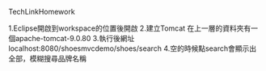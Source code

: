 TechLinkHomework

1.Eclipse開啟到workspace的位置後開啟
2.建立Tomcat 在上一層的資料夾有一個apache-tomcat-9.0.80
3.執行後網址localhost:8080/shoesmvcdemo/shoes/search
4.空的時候點search會顯示出全部，模糊搜尋品牌名稱
